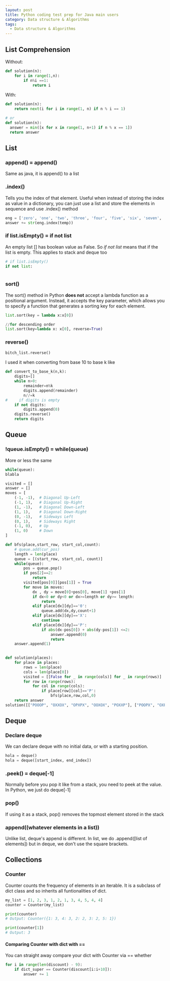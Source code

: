 ```yaml
---
layout: post
title: Python coding test prep for Java main users 
category: Data structure & Algorithms
tags:
  - Data structure & Algorithms
---
```

## List Comprehension
Without:
```python
def solution(n):
    for i in range(1,n):
        if n%i ==1:
            return i
```

With:
```python
def solution(n):
    return next(i for i in range(1, n) if n % i == 1)

# or
def solution(n):
  answer = min([x for x in range(1, n+1) if n % x == 1])
  return answer
```

## List 
### append() = append()
Same as java, it is append() to a list

### .index()
Tells you the index of that element. Useful when instead of storing the
index as value in a dictionary, you can just use a list and store
the elements in sequence and use .index() method

```python
eng = ['zero', 'one', 'two', 'three', 'four', 'five', 'six', 'seven', 'eight', 'nine']
answer += str(eng.index(temp))
```

### if list.isEmpty() = if not list
An empty list [] has boolean value as False. So *if not list* means that
if the list is empty. This applies to stack and deque too

```python
# if list.isEmpty()
if not list:
    
```

### sort()
The sort() method in Python **does not** accept a lambda function as a 
positional argument. Instead, it accepts the key parameter, which 
allows you to specify a function that generates a sorting key for each 
element.

```python
list.sort(key = lambda x:x[0])

//for descending order
list.sort(key=lambda x: x[0], reverse=True)
```

### reverse()
```python
bitch_list.reverse()
```

I used it when converting from base 10 to base k like
```python
def convert_to_base_k(n,k):
    digits=[]
    while n>0:
        remainder=n%k
        digits.append(remainder)
        n//=k
#     if digits is empty
    if not digits:
        digits.append(0)
    digits.reverse()
    return digits
```




## Queue
### !queue.isEmpty() = while(queue)
More or less the same
```python
while(queue):
blabla
```

```python
visited = []
answer = []
moves = [
    (-1, -1),  # Diagonal Up-Left
    (-1, 1),   # Diagonal Up-Right
    (1, -1),   # Diagonal Down-Left
    (1, 1),    # Diagonal Down-Right
    (0, -1),   # Sideways Left
    (0, 1),    # Sideways Right
    (-1, 0),   # Up
    (1, 0)     # Down
]

def bfs(place,start_row, start_col,count):
    # queue.add(cur_pos)
    length = len(place)
    queue = [(start_row, start_col, count)]
    while(queue):
        pos = queue.pop()
        if pos[2]==2:
            return
        visited[pos[0]][pos[1]] = True
        for move in moves:
            dx , dy = move[0]+pos[0], move[1] +pos[1]
            if dx<0 or dy<0 or dx>=length or dy>= length:
                return
            elif place[dx][dy]=='0':
                queue.add(dx,dy,count+1)
            elif place[dx][dy]=='X':
                continue
            elif place[dx][dy]=='P':
                if abs(dx-pos[0]) + abs(dy-pos[1]) <=2:
                    answer.append(0)
                    return 
    answer.append(1)
        

def solution(places):
    for place in places:
        rows = len(place)
        cols = len(place[0])
        visited = [[False for _ in range(cols)] for _ in range(rows)]
        for row in range(rows):
            for col in range(cols):
                if place[row][col]=='P':
                    bfs(place,row,col,0)
    return answer
solution([["POOOP", "OXXOX", "OPXPX", "OOXOX", "POXXP"], ["POOPX", "OXPXP", "PXXXO", "OXXXO", "OOOPP"], ["PXOPX", "OXOXP", "OXPOX", "OXXOP", "PXPOX"], ["OOOXX", "XOOOX", "OOOXX", "OXOOX", "OOOOO"], ["PXPXP", "XPXPX", "PXPXP", "XPXPX", "PXPXP"]])

```

## Deque
### Declare deque
We can declare deque with no initial data, or with a starting position.
```python
hola = deque()
hola = deque([start_index, end_index])
```

### .peek() = deque[-1]
Normally before you pop it like from a stack, you need to peek at the value.
In Python, we just do deque[-1]

### pop()
If using it as a stack, pop() removes the topmost element stored in the stack

### append((whatever elements in a list))
Unlike list, deque's append is different. In list, we do .append([list of elements])
but in deque, we don't use the square brackets. 

## Collections
### Counter
Counter counts the frequency of elements in an iterable. It is a subclass of
dict class and so inherits all funtionalities of dict.
```python
my_list = [1, 2, 3, 1, 2, 1, 3, 4, 5, 4, 4]
counter = Counter(my_list)

print(counter)
# Output: Counter({1: 3, 4: 3, 2: 2, 3: 2, 5: 1})

print(counter[1])
# Output: 3
```

#### Comparing Counter with dict with ==
You can straight away compare your dict with Counter via == whether 
```python
for i in range(len(discount) - 9):
    if dict_super == Counter(discount[i:i+10]):
        answer += 1
```
